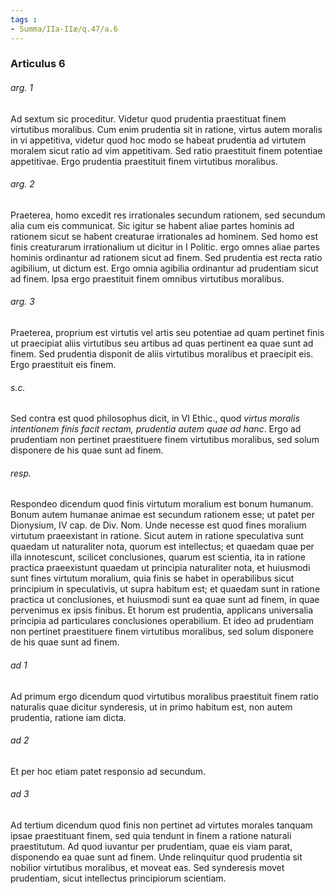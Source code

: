 ```yaml
---
tags : 
- Summa/IIa-IIæ/q.47/a.6
---
```


### Articulus 6

###### arg. 1
Ad sextum sic proceditur. Videtur quod prudentia praestituat finem virtutibus moralibus. Cum enim prudentia sit in ratione, virtus autem moralis in vi appetitiva, videtur quod hoc modo se habeat prudentia ad virtutem moralem sicut ratio ad vim appetitivam. Sed ratio praestituit finem potentiae appetitivae. Ergo prudentia praestituit finem virtutibus moralibus.

###### arg. 2
Praeterea, homo excedit res irrationales secundum rationem, sed secundum alia cum eis communicat. Sic igitur se habent aliae partes hominis ad rationem sicut se habent creaturae irrationales ad hominem. Sed homo est finis creaturarum irrationalium ut dicitur in I Politic. ergo omnes aliae partes hominis ordinantur ad rationem sicut ad finem. Sed prudentia est recta ratio agibilium, ut dictum est. Ergo omnia agibilia ordinantur ad prudentiam sicut ad finem. Ipsa ergo praestituit finem omnibus virtutibus moralibus.

###### arg. 3
Praeterea, proprium est virtutis vel artis seu potentiae ad quam pertinet finis ut praecipiat aliis virtutibus seu artibus ad quas pertinent ea quae sunt ad finem. Sed prudentia disponit de aliis virtutibus moralibus et praecipit eis. Ergo praestituit eis finem.

###### s.c.
Sed contra est quod philosophus dicit, in VI Ethic., quod *virtus moralis intentionem finis facit rectam, prudentia autem quae ad hanc*. Ergo ad prudentiam non pertinet praestituere finem virtutibus moralibus, sed solum disponere de his quae sunt ad finem.

###### resp.
Respondeo dicendum quod finis virtutum moralium est bonum humanum. Bonum autem humanae animae est secundum rationem esse; ut patet per Dionysium, IV cap. de Div. Nom. Unde necesse est quod fines moralium virtutum praeexistant in ratione. Sicut autem in ratione speculativa sunt quaedam ut naturaliter nota, quorum est intellectus; et quaedam quae per illa innotescunt, scilicet conclusiones, quarum est scientia, ita in ratione practica praeexistunt quaedam ut principia naturaliter nota, et huiusmodi sunt fines virtutum moralium, quia finis se habet in operabilibus sicut principium in speculativis, ut supra habitum est; et quaedam sunt in ratione practica ut conclusiones, et huiusmodi sunt ea quae sunt ad finem, in quae pervenimus ex ipsis finibus. Et horum est prudentia, applicans universalia principia ad particulares conclusiones operabilium. Et ideo ad prudentiam non pertinet praestituere finem virtutibus moralibus, sed solum disponere de his quae sunt ad finem.

###### ad 1
Ad primum ergo dicendum quod virtutibus moralibus praestituit finem ratio naturalis quae dicitur synderesis, ut in primo habitum est, non autem prudentia, ratione iam dicta.

###### ad 2
Et per hoc etiam patet responsio ad secundum.

###### ad 3
Ad tertium dicendum quod finis non pertinet ad virtutes morales tanquam ipsae praestituant finem, sed quia tendunt in finem a ratione naturali praestitutum. Ad quod iuvantur per prudentiam, quae eis viam parat, disponendo ea quae sunt ad finem. Unde relinquitur quod prudentia sit nobilior virtutibus moralibus, et moveat eas. Sed synderesis movet prudentiam, sicut intellectus principiorum scientiam.

